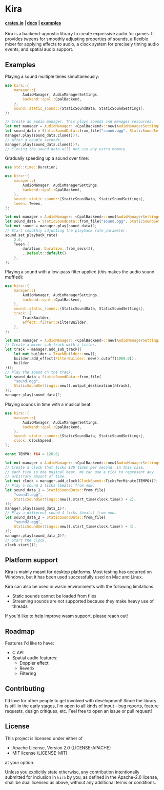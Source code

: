 # Kira

#### [crates.io](https://crates.io/crates/kira) | [docs](https://docs.rs/kira/) | [examples](https://github.com/tesselode/kira-examples)

Kira is a backend-agnostic library to create expressive audio for games. It
provides tweens for smoothly adjusting properties of sounds, a flexible mixer
for applying effects to audio, a clock system for precisely timing audio events,
and spatial audio support.

## Examples

Playing a sound multiple times simultaneously:

```rust
use kira::{
	manager::{
		AudioManager, AudioManagerSettings,
		backend::cpal::CpalBackend,
	},
	sound::static_sound::{StaticSoundData, StaticSoundSettings},
};

// Create an audio manager. This plays sounds and manages resources.
let mut manager = AudioManager::<CpalBackend>::new(AudioManagerSettings::default())?;
let sound_data = StaticSoundData::from_file("sound.ogg", StaticSoundSettings::default())?;
manager.play(sound_data.clone())?;
// After a couple seconds...
manager.play(sound_data.clone())?;
// Cloning the sound data will not use any extra memory.
```

Gradually speeding up a sound over time:

```rust
use std::time::Duration;

use kira::{
	manager::{
		AudioManager, AudioManagerSettings,
		backend::cpal::CpalBackend,
	},
	sound::static_sound::{StaticSoundData, StaticSoundSettings},
	tween::Tween,
};

let mut manager = AudioManager::<CpalBackend>::new(AudioManagerSettings::default())?;
let sound_data = StaticSoundData::from_file("sound.ogg", StaticSoundSettings::new())?;
let mut sound = manager.play(sound_data)?;
// Start smoothly adjusting the playback rate parameter.
sound.set_playback_rate(
	2.0,
	Tween {
		duration: Duration::from_secs(3),
		..Default::default()
	},
);
```

Playing a sound with a low-pass filter applied (this makes the audio sound
muffled):

```rust
use kira::{
	manager::{
		AudioManager, AudioManagerSettings,
		backend::cpal::CpalBackend,
	},
	sound::static_sound::{StaticSoundData, StaticSoundSettings},
	track::{
		TrackBuilder,
		effect::filter::FilterBuilder,
	},
};

let mut manager = AudioManager::<CpalBackend>::new(AudioManagerSettings::default())?;
// Create a mixer sub-track with a filter.
let track = manager.add_sub_track({
	let mut builder = TrackBuilder::new();
	builder.add_effect(FilterBuilder::new().cutoff(1000.0));
	builder
})?;
// Play the sound on the track.
let sound_data = StaticSoundData::from_file(
	"sound.ogg",
	StaticSoundSettings::new().output_destination(&track),
)?;
manager.play(sound_data)?;
```

Playing sounds in time with a musical beat:

```rust
use kira::{
	manager::{
		AudioManager, AudioManagerSettings,
		backend::cpal::CpalBackend,
	},
	sound::static_sound::{StaticSoundData, StaticSoundSettings},
	clock::ClockSpeed,
};

const TEMPO: f64 = 120.0;

let mut manager = AudioManager::<CpalBackend>::new(AudioManagerSettings::default())?;
// Create a clock that ticks 120 times per second. In this case,
// each tick is one musical beat. We can use a tick to represent any
// arbitrary amount of time.
let mut clock = manager.add_clock(ClockSpeed::TicksPerMinute(TEMPO))?;
// Play a sound 2 ticks (beats) from now.
let sound_data_1 = StaticSoundData::from_file(
	"sound1.ogg",
	StaticSoundSettings::new().start_time(clock.time() + 2),
)?;
manager.play(sound_data_1)?;
// Play a different sound 4 ticks (beats) from now.
let sound_data_2 = StaticSoundData::from_file(
	"sound2.ogg",
	StaticSoundSettings::new().start_time(clock.time() + 4),
)?;
manager.play(sound_data_2)?;
// Start the clock.
clock.start()?;
```

## Platform support

Kira is mainly meant for desktop platforms. Most testing has occurred on
Windows, but it has been used successfully used on Mac and Linux.

Kira can also be used in wasm environments with the following limitations:

- Static sounds cannot be loaded from files
- Streaming sounds are not supported because they make heavy use of threads

If you'd like to help improve wasm support, please reach out!

## Roadmap

Features I'd like to have:

- C API
- Spatial audio features:
  - Doppler effect
  - Reverb
  - Filtering

## Contributing

I'd love for other people to get involved with development! Since the library is
still in the early stages, I'm open to all kinds of input - bug reports, feature
requests, design critiques, etc. Feel free to open an issue or pull request!

## License

This project is licensed under either of

- Apache License, Version 2.0 (LICENSE-APACHE)
- MIT license (LICENSE-MIT)

at your option.

Unless you explicitly state otherwise, any contribution intentionally submitted
for inclusion in `kira` by you, as defined in the Apache-2.0 license, shall be
dual licensed as above, without any additional terms or conditions.

